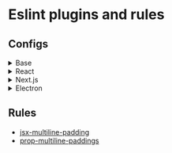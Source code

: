 # Eslint plugins and rules

## Configs

<details><summary>Base</summary>

### Extends

- [eslint:recommended](https://eslint.org/docs/latest/use/configure/configuration-files#using-eslintrecommended)
- [@typescript-eslint/eslint-recommended](https://github.com/typescript-eslint/typescript-eslint/blob/main/packages/eslint-plugin/src/configs/eslint-recommended.ts)
- [@typescript-eslint/recommended](https://github.com/typescript-eslint/typescript-eslint/blob/main/packages/eslint-plugin/src/configs/recommended.ts)
- [import/recommended]()
- [import/typescript]()

### Rules

- [jsx-multiline-paddings](/docs/jsx-multiline-paddings.md): `error`
</details>

<details><summary>React</summary>

### Extends

- Base
- [react/recommended](https://github.com/jsx-eslint/eslint-plugin-react#list-of-supported-rules)
- [react/jsx-runtime](https://github.com/jsx-eslint/eslint-plugin-react#list-of-supported-rules)
- [react-hooks/recommended](https://legacy.reactjs.org/docs/hooks-rules.html)

### Rules

- [react/react-in-jsx-scope](https://github.com/jsx-eslint/eslint-plugin-react/blob/master/docs/rules/react-in-jsx-scope.md): off

</details>

<details><summary>Next.js</summary>

> **note** WIP

### Extends

- React

### Rules

</details>

<details><summary>Electron</summary>

### Extends

- React
- [plugin:import/electron](#!)

### Rules

</details>

## Rules

- [jsx-multiline-padding](/docs/jsx-multiline-paddings.md)
- [prop-multiline-paddings](/docs/prop-multiline-paddings.md)
